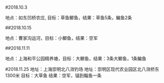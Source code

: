 #2018.10.3

地点：如东凹桥农庄, 目标：草鱼鲫鱼，结果：草鱼5条，鳊鱼2条



##2018.10.15

地点：曹家沟运河，目标：小鲫鱼，结果：空军



##2018.11.11

地点：上海和平公园精养塘，目标：大鲫鱼，结果：3条大鲫鱼，1条鳊鱼

#2018.11.25
地址：上海崇明北八滧钓场 地址：崇明区现代农业园区北八滧桥东1300米          目标：大草鱼    结果：空军，锚到鲻鱼一条